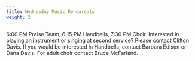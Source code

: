 ```yaml
---
title: Wednesday Music Rehearsals
weight: 2
---
```


6:00 PM Praise Team, 6:15 PM Handbells, 7:30 PM Choir. Interested in playing an instrument or singing at second service? Please contact Clifton Davis. If you would be interested in Handbells, contact Barbara Edison or Dana Davis. For adult choir contact Bruce McFarland.